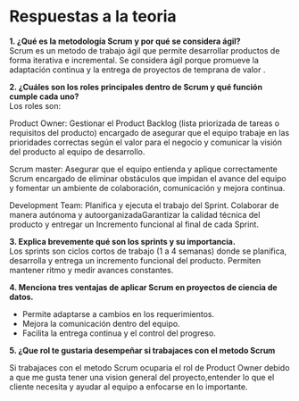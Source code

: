 # Respuestas a la teoria

**1. ¿Qué es la metodología Scrum y por qué se considera ágil?**  
Scrum es un metodo de trabajo ágil que permite desarrollar productos de forma iterativa e incremental. Se considera ágil porque promueve la adaptación continua y la entrega de proyectos de temprana de valor .

**2. ¿Cuáles son los roles principales dentro de Scrum y qué función cumple cada uno?**  
Los roles son: 

Product Owner: Gestionar el Product Backlog (lista priorizada de tareas o requisitos del producto) encargado de asegurar que el equipo trabaje en las prioridades correctas según el valor para el negocio y comunicar la visión del producto al equipo de desarrollo.

Scrum master: Asegurar que el equipo entienda y aplique correctamente Scrum encargado de eliminar obstáculos que impidan el avance del equipo y fomentar un ambiente de colaboración, comunicación y mejora continua.

Development Team:  Planifica y ejecuta el trabajo del Sprint.
Colaborar de manera autónoma y autoorganizadaGarantizar la calidad técnica del producto y entregar un Incremento funcional al final de cada Sprint.


**3. Explica brevemente qué son los sprints y su importancia.**  
Los sprints son ciclos cortos de trabajo (1 a 4 semanas) donde se planifica, desarrolla y entrega un incremento funcional del producto. Permiten mantener ritmo y medir avances constantes.

**4. Menciona tres ventajas de aplicar Scrum en proyectos de ciencia de datos.**  
- Permite adaptarse a cambios en los requerimientos.  
- Mejora la comunicación dentro del equipo.  
- Facilita la entrega continua y el control del progreso.

**5. ¿Que rol te gustaria desempeñar si trabajaces con el metodo Scrum**  

Si trabajaces con el metodo Scrum ocuparia el rol de 
Product Owner debido a que me gusta tener una vision general del proyecto,entender  lo que el cliente necesita y ayudar al equipo a enfocarse en lo importante.

